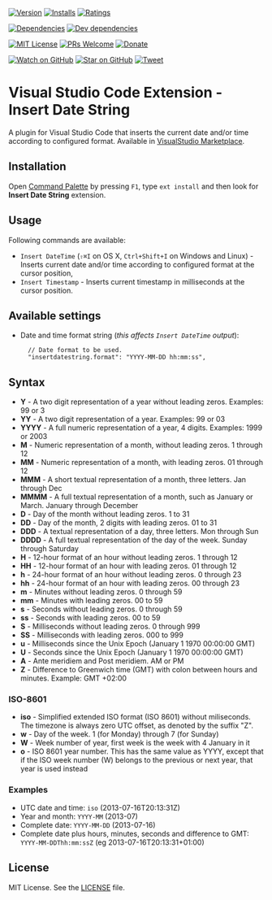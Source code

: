 [![Version][version-badge]][marketplace]
[![Installs][installs-badge]][marketplace]
[![Ratings][ratings-badge]][marketplace-ratings]

[![Dependencies][dependencies-badge]][dependencies]
[![Dev dependencies][devdependencies-badge]][devdependencies]

[![MIT License][license-badge]][LICENSE]
[![PRs Welcome][prs-badge]][prs]
[![Donate][donate-badge]][donate]

[![Watch on GitHub][github-watch-badge]][github-watch]
[![Star on GitHub][github-star-badge]][github-star]
[![Tweet][twitter-badge]][twitter]

# Visual Studio Code Extension - Insert Date String

A plugin for Visual Studio Code that inserts the current date and/or time according to configured format. Available in [VisualStudio Marketplace][marketplace].

## Installation

Open [Command Palette](https://code.visualstudio.com/docs/editor/codebasics) by pressing `F1`, type `ext install` and then look for **Insert Date String** extension.

## Usage

Following commands are available:

* `Insert DateTime` (`⇧⌘I` on OS X, `Ctrl+Shift+I` on Windows and Linux) - Inserts current date and/or time according to configured format at the cursor position, 
* `Insert Timestamp` - Inserts current timestamp in milliseconds at the cursor position.

## Available settings

* Date and time format string (*this affects `Insert DateTime` output*):

        // Date format to be used.
        "insertdatestring.format": "YYYY-MM-DD hh:mm:ss",

## Syntax

- **Y**     - A two digit representation of a year without leading zeros. Examples: 99 or 3
- **YY**    - A two digit representation of a year. Examples: 99 or 03
- **YYYY**  - A full numeric representation of a year, 4 digits. Examples: 1999 or 2003
- **M**     - Numeric representation of a month, without leading zeros. 1 through 12
- **MM**    - Numeric representation of a month, with leading zeros. 01 through 12
- **MMM**   - A short textual representation of a month, three letters. Jan through Dec
- **MMMM**  - A full textual representation of a month, such as January or March. January through December
- **D**     - Day of the month without leading zeros. 1 to 31
- **DD**    - Day of the month, 2 digits with leading zeros. 01 to 31
- **DDD**   - A textual representation of a day, three letters. Mon through Sun
- **DDDD**  - A full textual representation of the day of the week. Sunday through Saturday
- **H**     - 12-hour format of an hour without leading zeros. 1 through 12
- **HH**    - 12-hour format of an hour with leading zeros. 01 through 12
- **h**     - 24-hour format of an hour without leading zeros. 0 through 23
- **hh**    - 24-hour format of an hour with leading zeros. 00 through 23
- **m**     - Minutes without leading zeros. 0 through 59
- **mm**    - Minutes with leading zeros. 00 to 59
- **s**     - Seconds without leading zeros. 0 through 59
- **ss**    - Seconds with leading zeros. 00 to 59
- **S**     - Milliseconds without leading zeros. 0 through 999
- **SS**    - Milliseconds with leading zeros. 000 to 999
- **u**     - Milliseconds since the Unix Epoch (January 1 1970 00:00:00 GMT)
- **U**     - Seconds since the Unix Epoch (January 1 1970 00:00:00 GMT)
- **A**     - Ante meridiem and Post meridiem. AM or PM
- **Z**     - Difference to Greenwich time (GMT) with colon between hours and minutes. Example: GMT +02:00

### ISO-8601
- **iso**   - Simplified extended ISO format (ISO 8601) without miliseconds. The timezone is always zero UTC offset, as denoted by the suffix "Z".
- **w**     - Day of the week. 1 (for Monday) through 7 (for Sunday)
- **W**     - Week number of year, first week is the week with 4 January in it
- **o**     - ISO 8601 year number. This has the same value as YYYY,
except that if the ISO week number (W) belongs to the previous or next year,
that year is used instead

### Examples

* UTC date and time: `iso` (2013-07-16T20:13:31Z)
* Year and month: `YYYY-MM` (2013-07)
* Complete date: `YYYY-MM-DD` (2013-07-16)
* Complete date plus hours, minutes, seconds and difference to GMT: `YYYY-MM-DDThh:mm:ssZ` (eg 2013-07-16T20:13:31+01:00)

## License

MIT License. See the [LICENSE][license] file.

[dependencies-badge]: https://david-dm.org/jsynowiec/vscode-insertdatestring/status.svg
[dependencies]: https://david-dm.org/jsynowiec/vscode-insertdatestring
[devdependencies-badge]: https://david-dm.org/jsynowiec/vscode-insertdatestring/dev-status.svg
[devdependencies]: https://david-dm.org/jsynowiec/vscode-insertdatestring?type=dev
[version-badge]: http://vsmarketplacebadge.apphb.com/version/jsynowiec.vscode-insertdatestring.svg
[marketplace]: https://marketplace.visualstudio.com/items?itemName=jsynowiec.vscode-insertdatestring
[installs-badge]: http://vsmarketplacebadge.apphb.com/installs/jsynowiec.vscode-insertdatestring.svg
[ratings-badge]: https://vsmarketplacebadge.apphb.com/rating/jsynowiec.vscode-insertdatestring.svg
[marketplace-ratings]: https://marketplace.visualstudio.com/items?itemName=jsynowiec.vscode-insertdatestring#review-details
[license-badge]: https://img.shields.io/badge/license-MIT-blue.svg
[license]: https://github.com/jsynowiec/vscode-insertdatestring/blob/master/LICENSE
[prs-badge]: https://img.shields.io/badge/PRs-welcome-brightgreen.svg
[prs]: http://makeapullrequest.com
[donate-badge]: https://img.shields.io/badge/$-support-green.svg
[donate]: http://bit.ly/donate-js
[github-watch-badge]: https://img.shields.io/github/watchers/jsynowiec/vscode-insertdatestring.svg?style=social
[github-watch]: https://github.com/jsynowiec/vscode-insertdatestring/watchers
[github-star-badge]: https://img.shields.io/github/stars/jsynowiec/vscode-insertdatestring.svg?style=social
[github-star]: https://github.com/jsynowiec/vscode-insertdatestring/stargazers
[twitter-badge]: https://img.shields.io/twitter/url/https/jsynowiec/vscode-insertdatestring.svg?style=social
[twitter]: https://twitter.com/intent/tweet?text=Check%20out%20this%20VS%20%40code%20extension!%20https%3A%2F%2Fgithub.com%2Fjsynowiec%2Fvscode-insertdatestring%20%F0%9F%91%8D